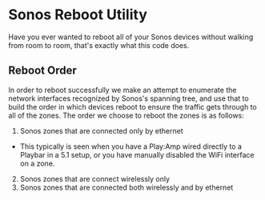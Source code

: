 # Sonos Reboot Utility
Have you ever wanted to reboot all of your Sonos devices without walking from room to room, that's exactly what this code does. 

## Reboot Order
In order to reboot successfully we make an attempt to enumerate the network interfaces recognized by Sonos's spanning tree, and use that to build the order in which devices reboot to ensure the traffic gets through to all of the zones. The order we choose to reboot the zones is as follows:
1. Sonos zones that are connected only by ethernet 
  * This typically is seen when you have a Play:Amp wired directly to a Playbar in a 5.1 setup, or you have manually disabled the WiFi interface on a zone.
2. Sonos zones that are connect wirelessly only
3. Sonos zones that are connected both wirelessly and by ethernet

